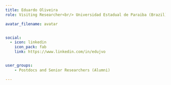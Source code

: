 ```yaml
---
title: Eduardo Oliveira
role: Visiting Researcher<br/> Universidad Estadual de Paraiba (Brazil)

avatar_filename: avatar


social:
  - icon: linkedin
    icon_pack: fab
    link: https://www.linkedin.com/in/edujvo


user_groups:
    - Postdocs and Senior Researchers (Alumni)

---
```

